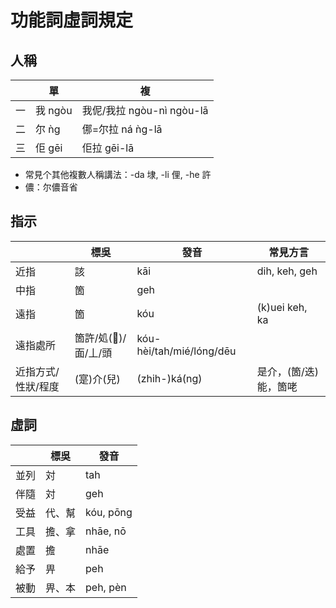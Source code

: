 # 功能詞虛詞規定

## 人稱

|     | 單      | 複                        |
| --- | ------- | ------------------------- |
| 一  | 我 ngòu | 我伲/我拉 ngòu-nì ngòu-lā |
| 二  | 尔 ǹg   | 㑚=尔拉 ná ǹg-lā          |
| 三  | 佢 gēi  | 佢拉 gēi-lā               |

- 常見个其他複數人稱講法：-da 埭, -li 俚, -he 許
- 儂：尔儂音省

## 指示

|                    | 標吳                 | 發音                     | 常見方言              |
| ------------------ | -------------------- | ------------------------ | --------------------- |
| 近指               | 該                   | kāi                      | dih, keh, geh         |
| 中指               | 箇                   | geh                      |                       |
| 遠指               | 箇                   | kóu                      | (k)uei keh, ka        |
| 遠指處所           | 箇許/処(𡍲)/面/丄/頭 | kóu-hèi/tah/mié/lóng/dēu |                       |
| 近指方式/性狀/程度 | (寔)介(兒)           | (zhih-)ká(ng)            | 是介，(箇/迭)能，箇咾 |

## 虛詞

|      | 標吳   | 發音      |
| ---- | ------ | --------- |
| 並列 | 対     | tah       |
| 伴隨 | 対     | geh       |
| 受益 | 代、幫 | kóu, pōng |
| 工具 | 擔、拿 | nhāe, nō  |
| 處置 | 擔     | nhāe      |
| 給予 | 畀     | peh       |
| 被動 | 畀、本 | peh, pèn  |

